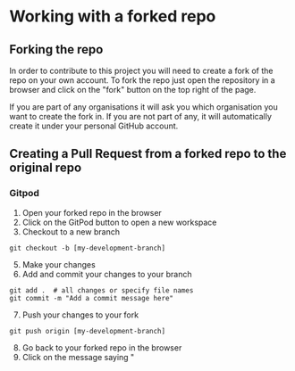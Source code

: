 # Working with a forked repo

## Forking the repo

In order to contribute to this project you will need to create a fork of the repo on your own account. 
To fork the repo just open the repository in a browser and click on the "fork" button on the top right of the page.

If you are part of any organisations it will ask you which organisation you want to create the fork in.
If you are not part of any, it will automatically create it under your personal GitHub account.

## Creating a Pull Request from a forked repo to the original repo

### Gitpod

1. Open your forked repo in the browser
2. Click on the GitPod button to open a new workspace
3. Checkout to a new branch

```
git checkout -b [my-development-branch]
```

5. Make your changes
6. Add and commit your changes to your branch

```
git add .  # all changes or specify file names
git commit -m "Add a commit message here"
```

7. Push your changes to your fork

```
git push origin [my-development-branch]
```

8. Go back to your forked repo in the browser
9. Click on the message saying "